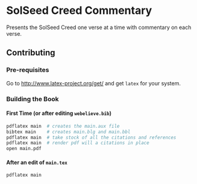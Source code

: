 SolSeed Creed Commentary
========================

Presents the SolSeed Creed one verse at a time with commentary on each verse.

## Contributing
### Pre-requisites

Go to http://www.latex-project.org/get/ and get `latex` for your system.

### Building the Book

#### First Time (or after editing `webelieve.bib`)
```sh
pdflatex main  # creates the main.aux file
bibtex main    # creates main.blg and main.bbl
pdflatex main  # take stock of all the citations and references
pdflatex main  # render pdf will a citations in place
open main.pdf
```

#### After an edit of `main.tex`

```sh
pdflatex main
```